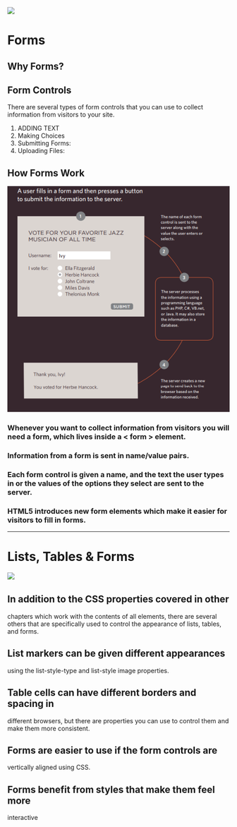 ![](https://cdn.educba.com/academy/wp-content/uploads/2019/09/css-table-styling1.png)
# Forms
## Why Forms?
## Form Controls
There are several types of form controls that 
you can use to collect information from visitors 
to your site.
1. ADDING TEXT
2. Making Choices
3. Submitting Forms:
4. Uploading Files:

## How Forms Work
![](p501.png)

### Whenever you want to collect information from visitors you will need a form, which lives inside a < form > element.
### Information from a form is sent in name/value pairs.
### Each form control is given a name, and the text the user types in or the values of the options they select are sent to the server.
### HTML5 introduces new form elements which make it easier for visitors to fill in forms.

---------------------------------------


# Lists, Tables & Forms

![](https://slideplayer.com/slide/12988484/79/images/2/Using+CSS+to+Style+Tables.jpg)

## In addition to the CSS properties covered in other 
chapters which work with the contents of all elements, 
there are several others that are specifically used to 
control the appearance of lists, tables, and forms.
## List markers can be given different appearances 
using the list-style-type and list-style image 
properties.
## Table cells can have different borders and spacing in 
different browsers, but there are properties you can 
use to control them and make them more consistent. 
## Forms are easier to use if the form controls are 
vertically aligned using CSS.
## Forms benefit from styles that make them feel more 
interactive

